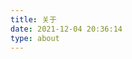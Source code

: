 ```yaml
---
title: 关于
date: 2021-12-04 20:36:14
type: about
---
```

<!-- 
一只前端 er.😄 -->

<!-- - 热爱前端技术，喜欢分享
- 喜欢嗨歌:microphone:（没事打开 k 歌）、羽毛球运动 🔥（有条件打打）、国产动画:dash:等
- 一位 [B 站](https://space.bilibili.com/430367967) 不定时更新的佛系 up 主:girl: -->
